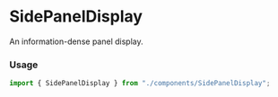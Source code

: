 # SidePanelDisplay

An information-dense panel display.

### Usage

```js
import { SidePanelDisplay } from "./components/SidePanelDisplay";
```

